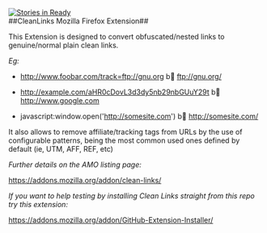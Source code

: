 [![Stories in Ready](https://badge.waffle.io/diegocr/cleanlinks.png?label=ready)](https://waffle.io/diegocr/cleanlinks)  
##CleanLinks Mozilla Firefox Extension##

This Extension is designed to convert obfuscated/nested links to genuine/normal plain clean links.

_Eg:_

- <http://www.foobar.com/track=ftp://gnu.org> b  <ftp://gnu.org/>

- <http://example.com/aHR0cDovL3d3dy5nb29nbGUuY29t> b  <http://www.google.com>

- javascript:window.open('http://somesite.com') b  <http://somesite.com/>

It also allows to remove affiliate/tracking tags from URLs by the use of configurable patterns, being the most common used ones defined by default (ie, UTM, AFF, REF, etc)

_Further details on the AMO listing page:_

<https://addons.mozilla.org/addon/clean-links/>


_If you want to help testing by installing Clean Links straight from this repo try this extension:_

<https://addons.mozilla.org/addon/GitHub-Extension-Installer/>

